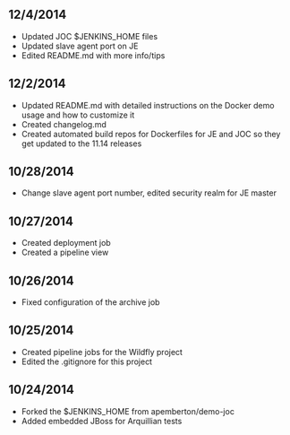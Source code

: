 12/4/2014
--------
* Updated JOC $JENKINS_HOME files
* Updated slave agent port on JE
* Edited README.md with more info/tips

12/2/2014
---------
* Updated README.md with detailed instructions on the Docker demo usage and how to customize it
* Created changelog.md
* Created automated build repos for Dockerfiles for JE and JOC so they get updated to the 11.14 releases

10/28/2014
---------
* Change slave agent port number, edited security realm for JE master 

10/27/2014
---------
* Created deployment job
* Created a pipeline view

10/26/2014
---------
* Fixed configuration of the archive job

10/25/2014
---------
* Created pipeline jobs for the Wildfly project
* Edited the .gitignore for this project


10/24/2014
---------
* Forked the $JENKINS_HOME from apemberton/demo-joc
* Added embedded JBoss for Arquillian tests
